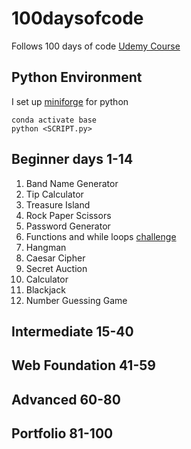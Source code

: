 # 100daysofcode
Follows 100 days of code [Udemy Course](https://www.udemy.com/course/100-days-of-code/)

## Python Environment
I set up [miniforge](https://github.com/conda-forge/miniforge) for python

```
conda activate base 
python <SCRIPT.py>
```

## Beginner days 1-14

1. Band Name Generator
2. Tip Calculator
3. Treasure Island
4. Rock Paper Scissors
5. Password Generator
6. Functions and while loops [challenge](https://reeborg.ca/reeborg.html?lang=en&mode=python&menu=worlds%2Fmenus%2Freeborg_intro_en.json&name=Maze&url=worlds%2Ftutorial_en%2Fmaze1.json)
7. Hangman
8. Caesar Cipher 
9. Secret Auction 
10. Calculator
11. Blackjack
12. Number Guessing Game

## Intermediate 15-40

## Web Foundation 41-59

## Advanced 60-80

## Portfolio 81-100